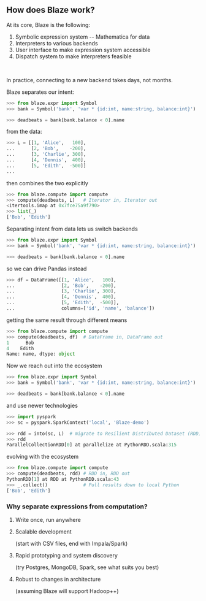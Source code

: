 ## How does Blaze work?

At its core, Blaze is the following:

1.  Symbolic expression system -- Mathematica for data
2.  Interpreters to various backends
3.  User interface to make expression system accessible
4.  Dispatch system to make interpreters feasible

<br>

In practice, connecting to a new backend takes days, not months.


Blaze separates our intent:

```python
>>> from blaze.expr import Symbol
>>> bank = Symbol('bank', 'var * {id:int, name:string, balance:int}')

>>> deadbeats = bank[bank.balance < 0].name
```

from the data:

```python
>>> L = [[1, 'Alice',   100],
...      [2, 'Bob',    -200],
...      [3, 'Charlie', 300],
...      [4, 'Dennis',  400],
...      [5, 'Edith',  -500]]
...
```

then combines the two explicitly

```python
>>> from blaze.compute import compute
>>> compute(deadbeats, L)   # Iterator in, Iterator out
<itertools.imap at 0x7fce75a9f790>
>>> list(_)
['Bob', 'Edith']
```


Separating intent from data lets us switch backends

```python
>>> from blaze.expr import Symbol
>>> bank = Symbol('bank', 'var * {id:int, name:string, balance:int}')

>>> deadbeats = bank[bank.balance < 0].name
```

so we can drive Pandas instead

```python
>>> df = DataFrame([[1, 'Alice',   100],
...                 [2, 'Bob',    -200],
...                 [3, 'Charlie', 300],
...                 [4, 'Dennis',  400],
...                 [5, 'Edith',  -500]],
...                 columns=['id', 'name', 'balance'])
```

getting the same result through different means

```python
>>> from blaze.compute import compute
>>> compute(deadbeats, df)  # DataFrame in, DataFrame out
1      Bob
4    Edith
Name: name, dtype: object
```


Now we reach out into the ecosystem

```python
>>> from blaze.expr import Symbol
>>> bank = Symbol('bank', 'var * {id:int, name:string, balance:int}')

>>> deadbeats = bank[bank.balance < 0].name
```

and use newer technologies

```python
>>> import pyspark
>>> sc = pyspark.SparkContext('local', 'Blaze-demo')

>>> rdd = into(sc, L)  # migrate to Resilient Distributed Dataset (RDD)
>>> rdd
ParallelCollectionRDD[0] at parallelize at PythonRDD.scala:315
```

evolving with the ecosystem

```python
>>> from blaze.compute import compute
>>> compute(deadbeats, rdd) # RDD in, RDD out
PythonRDD[1] at RDD at PythonRDD.scala:43
>>> _.collect()             # Pull results down to local Python
['Bob', 'Edith']
```


### Why separate expressions from computation?

1.  Write once, run anywhere
2.  Scalable development

    (start with CSV files, end with Impala/Spark)
4.  Rapid prototyping and system discovery

    (try Postgres, MongoDB, Spark, see what suits you best)
3.  Robust to changes in architecture

    (assuming Blaze will support Hadoop++)
